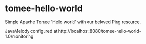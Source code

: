 # tomee-hello-world

Simple Apache Tomee 'Hello world' with our beloved Ping resource.

JavaMelody configured at http://localhost:8080/tomee-hello-world-1.0/monitoring
